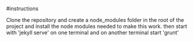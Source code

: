 #instructions

Clone the repository and create a node_modules folder in the root of the project and install the node modules needed to make this work. then start with 'jekyll serve' on one terminal and on another terminal start 'grunt'
